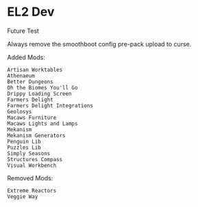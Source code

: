# EL2 Dev
Future Test

Always remove the smoothboot config pre-pack upload to curse.

Added Mods:

	Artisan Worktables
	Athenaeum
	Better Dungeons
	Oh the Biomes You'll Go
	Drippy Loading Screen
	Farmers Delight
	Farmers Delight Integrations
	Geolosys
	Macaws Furniture
	Macaws Lights and Lamps
	Mekanism
	Mekanism Generators
	Penguin Lib
	Puzzles Lib
	Simply Seasons
	Structures Compass
	Visual Workbench
	
Removed Mods:

	Extreme Reactors
	Veggie Way
